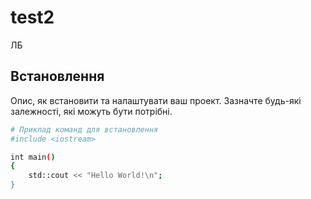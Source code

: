 # test2
ЛБ
## Встановлення
Опис, як встановити та налаштувати ваш проект. Зазначте будь-які залежності, які можуть бути потрібні.
```bash
# Приклад команд для встановлення
#include <iostream>

int main()
{
    std::cout << "Hello World!\n";
}

